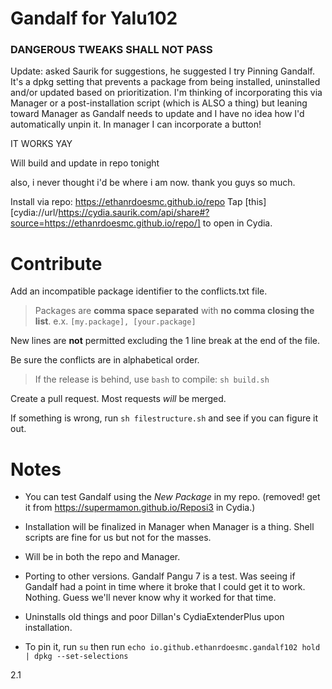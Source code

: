# Gandalf for Yalu102
### DANGEROUS TWEAKS SHALL NOT PASS

Update: asked Saurik for suggestions, he suggested I try Pinning Gandalf. It's a dpkg setting that prevents a package from being installed, uninstalled and/or updated based on prioritization. I'm thinking of incorporating this via Manager or a post-installation script (which is ALSO a thing) but leaning toward Manager as Gandalf needs to update and I have no idea how I'd automatically unpin it. In manager I can incorporate a button!


IT WORKS YAY

Will build and update in repo tonight  

also, i never thought i'd be where i am now. thank you guys so much. 



Install via repo: https://ethanrdoesmc.github.io/repo
Tap [this][cydia://url/https://cydia.saurik.com/api/share#?source=https://ethanrdoesmc.github.io/repo/] to open in Cydia.

# Contribute
Add an incompatible package identifier to the conflicts.txt file.
> Packages are **comma space separated** with **no comma closing the list**.
e.x. `[my.package], [your.package]`

New lines are **not** permitted excluding the 1 line break at the end of the file.

Be sure the conflicts are in alphabetical order.

> If the release is behind, use `bash` to compile:
`sh build.sh`

Create a pull request. Most requests *will* be merged.

If something is wrong, run `sh filestructure.sh` and see if you can figure it out.

# Notes
- You can test Gandalf using the *New Package* in my repo. (removed! get it from https://supermamon.github.io/Reposi3 in Cydia.)

- Installation will be finalized in Manager when Manager is a thing. Shell scripts are fine for us but not for the masses. 

- Will be in both the repo and Manager. 

- Porting to other versions. Gandalf Pangu 7 is a test. Was seeing if Gandalf had a point in time where it broke that I could get it to work. Nothing. Guess we'll never know why it worked for that time. 

- Uninstalls old things and poor Dillan's CydiaExtenderPlus upon installation.

- To pin it, run `su` then run `echo io.github.ethanrdoesmc.gandalf102 hold | dpkg --set-selections`

2.1

[1]: http://tinyurl.com/gandalfios
